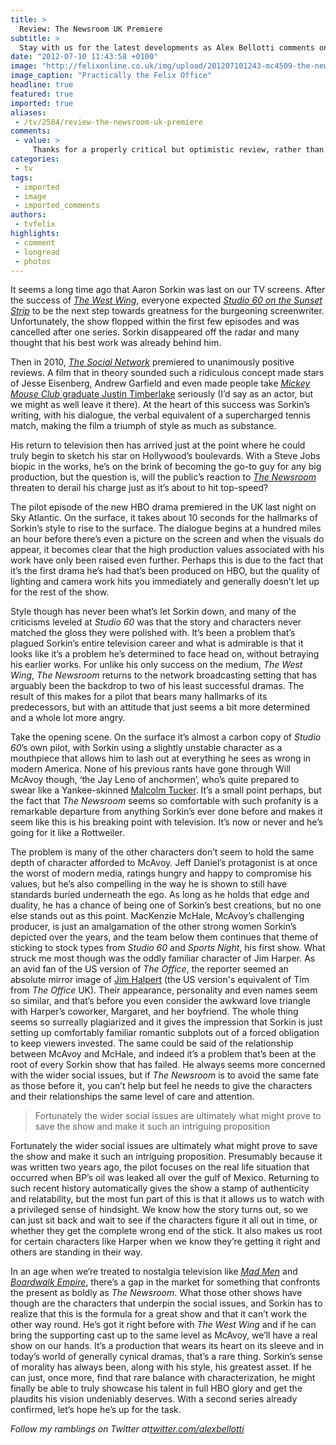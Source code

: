 ```yaml
---
title: >
  Review: The Newsroom UK Premiere
subtitle: >
  Stay with us for the latest developments as Alex Bellotti comments on Aaron Sorkin's return to the small screen
date: "2012-07-10 11:43:58 +0100"
image: "http://felixonline.co.uk/img/upload/201207101243-mc4509-the-newsroom.jpg"
image_caption: "Practically the Felix Office"
headline: true
featured: true
imported: true
aliases:
 - /tv/2584/review-the-newsroom-uk-premiere
comments:
 - value: >
     Thanks for a properly critical but optimistic review, rather than the mauling that has characterised several I've seen. <br>The show has potential, let's hope it's fulfilled.,Cheers, I did my dissertation on his stuff so I'm admittedly a big fan of Sorkin's. Think most feminist critiques of his work are usually quite overblown, and are usually a result of some lazy overall characterisation more than his specific depictions of females. His heart's clearly in the right place though and I like the way he tries to show how things should be, as opposed to most shows that are content to just show how things are. HBO rarely get their dramas wrong so I'm hoping they push Sorkin to the limit and get his writing firing on all cylinders. There's no network that'd suit him better, I'd say that much,VINICK-MCAVOY 2012
categories:
 - tv
tags:
 - imported
 - image
 - imported_comments
authors:
 - tvfelix
highlights:
 - comment
 - longread
 - photos
---
```


It seems a long time ago that Aaron Sorkin was last on our TV screens. After the success of [_The West Wing_](http://www.youtube.com/watch?v=FScv89J6rro), everyone expected [_Studio 60 on the Sunset Strip_](http://www.youtube.com/watch?v=1INS1Rp3o9M) to be the next step towards greatness for the burgeoning screenwriter. Unfortunately, the show flopped within the first few episodes and was cancelled after one series. Sorkin disappeared off the radar and many thought that his best work was already behind him.

Then in 2010, [_The Social Network_](http://www.youtube.com/watch?v=lB95KLmpLR4) premiered to unanimously positive reviews. A film that in theory sounded such a ridiculous concept made stars of Jesse Eisenberg, Andrew Garfield and even made people take [_Mickey Mouse Club_ graduate Justin Timberlake](http://www.youtube.com/watch?v=FDclvF1v5-U) seriously (I’d say as an actor, but we might as well leave it there). At the heart of this success was Sorkin’s writing, with his dialogue, the verbal equivalent of a supercharged tennis match, making the film a triumph of style as much as substance.

His return to television then has arrived just at the point where he could truly begin to sketch his star on Hollywood’s boulevards. With a Steve Jobs biopic in the works, he’s on the brink of becoming the go-to guy for any big production, but the question is, will the public’s reaction to [_The Newsroom_](http://skyatlantic.sky.com/shows/the-newsroom) threaten to derail his charge just as it’s about to hit top-speed?

The pilot episode of the new HBO drama premiered in the UK last night on Sky Atlantic. On the surface, it takes about 10 seconds for the hallmarks of Sorkin’s style to rise to the surface. The dialogue begins at a hundred miles an hour before there’s even a picture on the screen and when the visuals do appear, it becomes clear that the high production values associated with his work have only been raised even further. Perhaps this is due to the fact that it’s the first drama he’s had that’s been produced on HBO, but the quality of lighting and camera work hits you immediately and generally doesn’t let up for the rest of the show.

Style though has never been what’s let Sorkin down, and many of the criticisms leveled at _Studio 60_ was that the story and characters never matched the gloss they were polished with. It’s been a problem that’s plagued Sorkin’s entire television career and what is admirable is that it looks like it’s a problem he’s determined to face head on, without betraying his earlier works. For unlike his only success on the medium, _The West Wing_, _The Newsroom_ returns to the network broadcasting setting that has arguably been the backdrop to two of his least successful dramas. The result of this makes for a pilot that bears many hallmarks of its predecessors, but with an attitude that just seems a bit more determined and a whole lot more angry.

Take the opening scene. On the surface it’s almost a carbon copy of _Studio 60_’s own pilot, with Sorkin using a slightly unstable character as a mouthpiece that allows him to lash out at everything he sees as wrong in modern America. None of his previous rants have gone through Will McAvoy though, ‘the Jay Leno of anchormen’, who’s quite prepared to swear like a Yankee-skinned [Malcolm Tucker](http://www.youtube.com/watch?v=JjAyazqtQj8). It’s a small point perhaps, but the fact that _The Newsroom_ seems so comfortable with such profanity is a remarkable departure from anything Sorkin’s ever done before and makes it seem like this is his breaking point with television. It’s now or never and he’s going for it like a Rottweiler.

The problem is many of the other characters don’t seem to hold the same depth of character afforded to McAvoy. Jeff Daniel’s protagonist is at once the worst of modern media, ratings hungry and happy to compromise his values, but he’s also compelling in the way he is shown to still have standards buried underneath the ego. As long as he holds that edge and duality, he has a chance of being one of Sorkin’s best creations, but no one else stands out as this point. MacKenzie McHale, McAvoy’s challenging producer, is just an amalgamation of the other strong women Sorkin’s depicted over the years, and the team below them continues that theme of sticking to stock types from _Studio 60_ and _Sports Night_, his first show. What struck me most though was the oddly familiar character of Jim Harper. As an avid fan of the US version of _The Office_, the reporter seemed an absolute mirror image of [Jim Halpert](http://www.youtube.com/watch?v=IHwaY5CWbKY) (the US version's equivalent of Tim from _The Office_ UK). Their appearance, personality and even names seem so similar, and that’s before you even consider the awkward love triangle with Harper’s coworker, Margaret, and her boyfriend. The whole thing seems so surreally plagiarized and it gives the impression that Sorkin is just setting up comfortably familiar romantic subplots out of a forced obligation to keep viewers invested. The same could be said of the relationship between McAvoy and McHale, and indeed it’s a problem that’s been at the root of every Sorkin show that has failed. He always seems more concerned with the wider social issues, but if _The Newsroom_ is to avoid the same fate as those before it, you can’t help but feel he needs to give the characters and their relationships the same level of care and attention.

> Fortunately the wider social issues are ultimately what might prove to save the show and make it such an intriguing proposition

Fortunately the wider social issues are ultimately what might prove to save the show and make it such an intriguing proposition. Presumably because it was written two years ago, the pilot focuses on the real life situation that occurred when BP’s oil was leaked all over the gulf of Mexico. Returning to such recent history automatically gives the show a stamp of authenticity and relatability, but the most fun part of this is that it allows us to watch with a privileged sense of hindsight. We know how the story turns out, so we can just sit back and wait to see if the characters figure it all out in time, or whether they get the complete wrong end of the stick. It also makes us root for certain characters like Harper when we know they’re getting it right and others are standing in their way.

In an age when we’re treated to nostalgia television like [_Mad Men_](http://www.youtube.com/watch?v=YocBfe1N598) and [_Boardwalk Empire_](http://www.youtube.com/watch?v=e6z71l6HQwQ), there’s a gap in the market for something that confronts the present as boldly as _The Newsroom_. What those other shows have though are the characters that underpin the social issues, and Sorkin has to realize that this is the formula for a great show and that it can’t work the other way round. He’s got it right before with _The West Wing_ and if he can bring the supporting cast up to the same level as McAvoy, we’ll have a real show on our hands. It’s a production that wears its heart on its sleeve and in today’s world of generally cynical dramas, that’s a rare thing. Sorkin’s sense of morality has always been, along with his style, his greatest asset. If he can just, once more, find that rare balance with characterization, he might finally be able to truly showcase his talent in full HBO glory and get the plaudits his vision undeniably deserves. With a second series already confirmed, let’s hope he’s up for the task.

_Follow my ramblings on Twitter at_[_twitter.com/alexbellotti_](http://twitter.com/alexbellotti)
